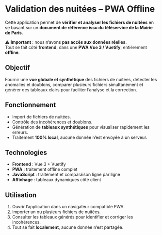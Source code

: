 # Validation des nuitées – PWA Offline

Cette application permet de **vérifier et analyser les fichiers de nuitées** en se basant sur un **document de référence issu du téléservice de la Mairie de Paris**.  

⚠️ **Important** : nous n’avons **pas accès aux données réelles**.  
Tout se fait côté **frontend**, dans une **PWA Vue 3 / Vuetify**, entièrement **offline**.  

## Objectif

Fournir une **vue globale et synthétique** des fichiers de nuitées, détecter les anomalies et doublons, comparer plusieurs fichiers simultanément et générer des tableaux clairs pour faciliter l’analyse et la correction.

## Fonctionnement

- Import de fichiers de nuitées.  
- Contrôle des incohérences et doublons.  
- Génération de **tableaux synthétiques** pour visualiser rapidement les erreurs.  
- Traitement **100% local**, aucune donnée n’est envoyée à un serveur.

## Technologies

- **Frontend** : Vue 3 + Vuetify  
- **PWA** : traitement offline complet  
- **JavaScript** : traitement et comparaison ligne par ligne  
- **Affichage** : tableaux dynamiques côté client

## Utilisation

1. Ouvrir l’application dans un navigateur compatible PWA.  
2. Importer un ou plusieurs fichiers de nuitées.  
3. Consulter les tableaux générés pour identifier et corriger les incohérences.  
4. Tout se fait **localement**, aucune donnée n’est partagée.
